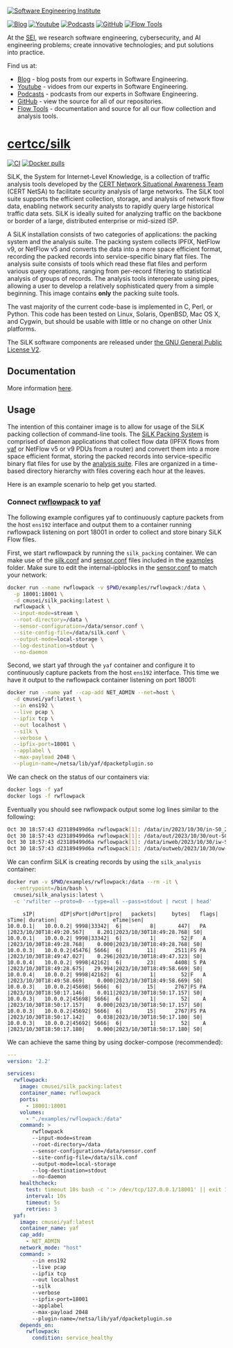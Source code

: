 [![Software Engineering Institute](https://avatars.githubusercontent.com/u/12465755?s=200&v=4)](https://www.sei.cmu.edu/)

[![Blog](https://img.shields.io/static/v1.svg?color=468f8b&labelColor=555555&logoColor=ffffff&style=for-the-badge&label=SEI&message=Blog)](https://insights.sei.cmu.edu/blog/ "blog posts from our experts in Software Engineering.")
[![Youtube](https://img.shields.io/static/v1.svg?color=468f8b&labelColor=555555&logoColor=ffffff&style=for-the-badge&label=SEI&message=Youtube&logo=youtube)](https://www.youtube.com/@TheSEICMU/ "vidoes from our experts in Software Engineering.")
[![Podcasts](https://img.shields.io/static/v1.svg?color=468f8b&labelColor=555555&logoColor=ffffff&style=for-the-badge&label=SEI&message=Podcasts&logo=applepodcasts)](https://insights.sei.cmu.edu/podcasts/ "podcasts from our experts in Software Engineering.")
[![GitHub](https://img.shields.io/static/v1.svg?color=468f8b&labelColor=555555&logoColor=ffffff&style=for-the-badge&label=SEI&message=GitHub&logo=github)](https://github.com/cmu-sei "view the source for all of our repositories.")
[![Flow Tools](https://img.shields.io/static/v1.svg?color=468f8b&labelColor=555555&logoColor=ffffff&style=for-the-badge&label=SEI&message=Flow%20Tools)](https://tools.netsa.cert.org/ "documentation and source for all our flow collection and analysis tools.")


At the [SEI](https://www.sei.cmu.edu/), we research software engineering, cybersecurity, and AI engineering problems; create innovative technologies; and put solutions into practice.

Find us at:

* [Blog](https://insights.sei.cmu.edu/blog/) - blog posts from our experts in Software Engineering.
* [Youtube](https://www.youtube.com/@TheSEICMU/) - vidoes from our experts in Software Engineering.
* [Podcasts](https://insights.sei.cmu.edu/podcasts/) - podcasts from our experts in Software Engineering.
* [GitHub](https://github.com/cmu-sei) - view the source for all of our repositories.
* [Flow Tools](https://tools.netsa.cert.org/) - documentation and source for all our flow collection and analysis tools.

# [certcc/silk](https://tools.netsa.cert.org/silk/docs.html)

[![CI](https://img.shields.io/github/actions/workflow/status/cmu-sei/docker-silk_packing/release.yml?style=for-the-badge&logo=github)](https://github.com/cmu-sei/docker-silk_packing/actions?query=workflow%3ARelease) [![Docker pulls](https://img.shields.io/docker/pulls/cmusei/silk_packing?color=468f8b&labelColor=555555&logoColor=ffffff&style=for-the-badge&label=pulls&logo=docker)](https://hub.docker.com/r/cmusei/silk_packing/)

SiLK, the System for Internet-Level Knowledge, is a collection of traffic analysis tools developed by the [CERT Network Situational Awareness Team](www.cert.org/netsa) (CERT NetSA) to facilitate security analysis of large networks. The SiLK tool suite supports the efficient collection, storage, and analysis of network flow data, enabling network security analysts to rapidly query large historical traffic data sets. SiLK is ideally suited for analyzing traffic on the backbone or border of a large, distributed enterprise or mid-sized ISP.

A SiLK installation consists of two categories of applications: the packing system and the analysis suite. The packing system collects IPFIX, NetFlow v9, or NetFlow v5 and converts the data into a more space efficient format, recording the packed records into service-specific binary flat files. The analysis suite consists of tools which read these flat files and perform various query operations, ranging from per-record filtering to statistical analysis of groups of records. The analysis tools interoperate using pipes, allowing a user to develop a relatively sophisticated query from a simple beginning.  This image contains **only** the packing suite tools.

The vast majority of the current code-base is implemented in C, Perl, or Python. This code has been tested on Linux, Solaris, OpenBSD, Mac OS X, and Cygwin, but should be usable with little or no change on other Unix platforms.

The SiLK software components are released under [the GNU General Public License V2](https://tools.netsa.cert.org/silk/license.html). 

## Documentation

More information [here](https://tools.netsa.cert.org/silk/docs.html).

## Usage

The intention of this container image is to allow for usage of the SiLK packing collection of command-line tools. The [SiLK Packing System](https://tools.netsa.cert.org/silk/docs.html#packing) is comprised of daemon applications that collect flow data (IPFIX flows from [yaf](https://tools.netsa.cert.org/yaf/index.html) or NetFlow v5 or v9 PDUs from a router) and convert them into a more space efficient format, storing the packed records into service-specific binary flat files for use by the [analysis suite](https://tools.netsa.cert.org/silk/docs.html#analysis). Files are organized in a time-based directory hierarchy with files covering each hour at the leaves. 

Here is an example scenario to help get you started.

### Connect [rwflowpack](https://tools.netsa.cert.org/silk/rwflowpack.html) to [yaf](https://tools.netsa.cert.org/yaf/index.html)

The following example configures yaf to continuously capture packets from the host `ens192` interface and output them to a container running rwflowpack listening on port 18001 in order to collect and store binary SiLK Flow files.

First, we start rwflowpack by running the `silk_packing` container. We can make use of the [silk.conf](examples/rwflowpack/silk.conf) and [sensor.conf](examples/rwflowpack/sensor.conf) files included in the [examples](examples/) folder.  Make sure to edit the internal-ipblocks in the [sensor.conf](examples/rwflowpack/sensor.conf) to match your network:

```bash
docker run --name rwflowpack -v $PWD/examples/rwflowpack:/data \
  -p 18001:18001 \
  -d cmusei/silk_packing:latest \
  rwflowpack \
  --input-mode=stream \
  --root-directory=/data \
  --sensor-configuration=/data/sensor.conf \
  --site-config-file=/data/silk.conf \
  --output-mode=local-storage \
  --log-destination=stdout \
  --no-daemon
```

Second, we start yaf through the `yaf` container and configure it to continuously capture packets from the host `ens192` interface. This time we have it output to the rwflowpack container listening on port 18001:
```bash
docker run --name yaf --cap-add NET_ADMIN --net=host \
  -d cmusei/yaf:latest \
  --in ens192 \
  --live pcap \
  --ipfix tcp \
  --out localhost \
  --silk \
  --verbose \
  --ipfix-port=18001 \
  --applabel \
  --max-payload 2048 \
  --plugin-name=/netsa/lib/yaf/dpacketplugin.so
```

We can check on the status of our containers via:
```bash
docker logs -f yaf
docker logs -f rwflowpack
```

Eventually you should see rwflowpack output some log lines similar to the following:
```bash
Oct 30 18:57:43 d23189499d6a rwflowpack[1]: /data/in/2023/10/30/in-S0_20231030.18: 15 recs
Oct 30 18:57:43 d23189499d6a rwflowpack[1]: /data/out/2023/10/30/out-S0_20231030.18: 15 recs
Oct 30 18:57:43 d23189499d6a rwflowpack[1]: /data/inweb/2023/10/30/iw-S0_20231030.18: 1 recs
Oct 30 18:57:43 d23189499d6a rwflowpack[1]: /data/outweb/2023/10/30/ow-S0_20231030.18: 1 recs
```

We can confirm SiLK is creating records by using the `silk_analysis` container:
```bash
docker run -v $PWD/examples/rwflowpack:/data --rm -it \
  --entrypoint=/bin/bash \
  cmusei/silk_analysis:latest \
  -c 'rwfilter --proto=0- --type=all --pass=stdout | rwcut | head'
```
```
     sIP|        dIP|sPort|dPort|pro|   packets|     bytes|   flags|                  sTime| duration|                  eTime|sen|
10.0.0.1|   10.0.0.2| 9998|33342|  6|         8|       447|   PA   |2023/10/30T18:49:20.567|    8.201|2023/10/30T18:49:28.768| S0|
10.0.0.1|   10.0.0.2| 9998|33342|  6|         1|        52|F   A   |2023/10/30T18:49:28.768|    0.000|2023/10/30T18:49:28.768| S0|
10.0.0.3|   10.0.0.2|45476| 5666|  6|        11|      2511|FS PA   |2023/10/30T18:49:47.027|    0.296|2023/10/30T18:49:47.323| S0|
10.0.0.4|   10.0.0.2| 9998|42162|  6|        23|      4408| S PA   |2023/10/30T18:49:28.675|   29.994|2023/10/30T18:49:58.669| S0|
10.0.0.4|   10.0.0.2| 9998|42162|  6|         1|        52|F   A   |2023/10/30T18:49:58.669|    0.000|2023/10/30T18:49:58.669| S0|
10.0.0.3|   10.0.0.2|45698| 5666|  6|        15|      2767|FS PA   |2023/10/30T18:50:17.146|    0.011|2023/10/30T18:50:17.157| S0|
10.0.0.3|   10.0.0.2|45698| 5666|  6|         1|        52|    A   |2023/10/30T18:50:17.157|    0.000|2023/10/30T18:50:17.157| S0|
10.0.0.3|   10.0.0.2|45692| 5666|  6|        15|      2767|FS PA   |2023/10/30T18:50:17.142|    0.038|2023/10/30T18:50:17.180| S0|
10.0.0.3|   10.0.0.2|45692| 5666|  6|         1|        52|    A   |2023/10/30T18:50:17.180|    0.000|2023/10/30T18:50:17.180| S0|
```

We can achieve the same thing by using docker-compose (recommended):
```yaml
---
version: '2.2'

services:
  rwflowpack:
    image: cmusei/silk_packing:latest
    container_name: rwflowpack
    ports:
      - 18001:18001
    volumes:
      - "./examples/rwflowpack:/data"
    command: >
        rwflowpack
        --input-mode=stream
        --root-directory=/data
        --sensor-configuration=/data/sensor.conf
        --site-config-file=/data/silk.conf
        --output-mode=local-storage
        --log-destination=stdout
        --no-daemon
    healthcheck:
      test: timeout 10s bash -c ':> /dev/tcp/127.0.0.1/18001' || exit 1
      interval: 10s
      timeout: 5s
      retries: 3
  yaf:
    image: cmusei/yaf:latest
    container_name: yaf
    cap_add:
      - NET_ADMIN
    network_mode: "host"
    command: >
        --in ens192 
        --live pcap 
        --ipfix tcp 
        --out localhost 
        --silk 
        --verbose 
        --ipfix-port=18001 
        --applabel 
        --max-payload 2048 
        --plugin-name=/netsa/lib/yaf/dpacketplugin.so
    depends_on:
      rwflowpack:
        condition: service_healthy
```
